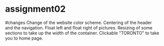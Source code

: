 # assignment02
 
#changes
Change of the website color scheme.
Centering of the header and the navigation.
Float left and float right of pictures.
Resizing of some sections to take up the width of the container.
Clickable "TORONTO" to take you to home page.